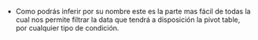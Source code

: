 - Como podrás inferir por su nombre este es la parte mas fácil de todas la cual nos permite filtrar la data que tendrá a disposición la pivot table, por cualquier tipo de condición.